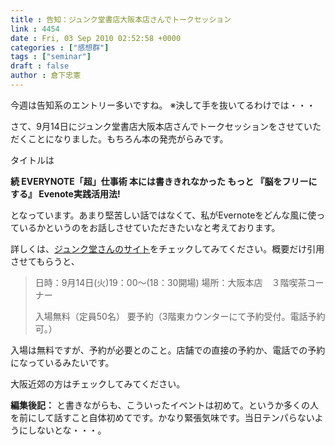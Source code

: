 ```yaml
---
title : 告知：ジュンク堂書店大阪本店さんでトークセッション
link : 4454
date : Fri, 03 Sep 2010 02:52:58 +0000
categories : ["感想群"]
tags : ["seminar"]
draft : false
author : 倉下忠憲
---
```


今週は告知系のエントリー多いですね。
※決して手を抜いてるわけでは・・・

さて、9月14日にジュンク堂書店大阪本店さんでトークセッションをさせていただくことになりました。もちろん本の発売がらみです。

タイトルは

<strong>続 EVERYNOTE「超」仕事術
本には書ききれなかった もっと 『脳をフリーにする』 Evenote実践活用法!</strong>

となっています。あまり堅苦しい話ではなくて、私がEvernoteをどんな風に使っているかというのをお話しさせていただきたいなと考えております。

詳しくは、<a href="http://www.junkudo.co.jp/tenpo/shop-osaka.html#talk-osaka">ジュンク堂さんのサイト</a>をチェックしてみてください。概要だけ引用させてもらうと、

<blockquote>
日時：9月14日(火)19：00～(18：30開場)
場所：大阪本店　３階喫茶コーナー

入場無料（定員50名）
要予約（3階東カウンターにて予約受付。電話予約可。）

</blockquote>

入場は無料ですが、予約が必要とのこと。店舗での直接の予約か、電話での予約になっているみたいです。

大阪近郊の方はチェックしてみてください。

<div class="column">
<strong>編集後記：</strong>
と書きながらも、こういったイベントは初めて。というか多くの人を前にして話すこと自体初めてです。かなり緊張気味です。当日テンパらないようにしないとな・・・。
</div>